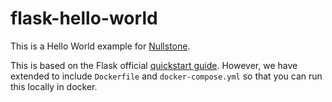 # flask-hello-world

This is a Hello World example for [Nullstone](https://nullstone.io).

This is based on the Flask official [quickstart guide](https://flask.palletsprojects.com/en/2.0.x/quickstart/).
However, we have extended to include `Dockerfile` and `docker-compose.yml` so that you can run this locally in docker.

